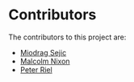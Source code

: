 Contributors
============

The contributors to this project are:
- [Miodrag Sejic](https://github.com/DigitalN8m4r3)
- [Malcolm Nixon](https://github.com/malcolmnixon)
- [Peter Riel](https://github.com/ClonedPuppy)
